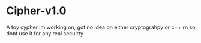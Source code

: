 # Cipher-v1.0
A toy cypher im working on, got no idea on either cryptograhpy or c++ rn so dont use it for any real secuirty
